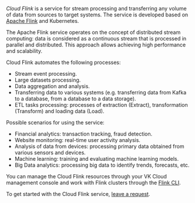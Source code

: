 *Cloud Flink* is a service for stream processing and transferring any volume of data from sources to target systems. The service is developed based on [Apache Flink](https://flink.apache.org/) and Kubernetes.

The Apache Flink service operates on the concept of distributed stream computing: data is considered as a continuous stream that is processed in parallel and distributed. This approach allows achieving high performance and scalability.

Cloud Flink automates the following processes:

- Stream event processing.
- Large datasets processing.
- Data aggregation and analysis.
- Transferring data to various systems (e.g. transferring data from Kafka to a database, from a database to a data storage).
- ETL tasks processing: processes of extraction (Extract), transformation (Transform) and loading data (Load).

Possible scenarios for using the service:

- Financial analytics: transaction tracking, fraud detection.
- Website monitoring: real-time user activity analysis.
- Analysis of data from devices: processing primary data obtained from various sensors and devices.
- Machine learning: training and evaluating machine learning models.
- Big Data analytics: processing big data to identify trends, forecasts, etc.

You can manage the Cloud Flink resources through your VK Cloud management console and work with Flink clusters through the [Flink CLI](https://docs.kafka-ui.provectus.io/overview/readme).

To get started with the Cloud Flink service, [leave a request](https://cloud.vk.com/flink/).

